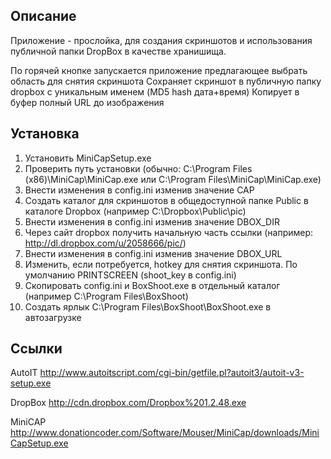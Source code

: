 Описание
-----
Приложение - прослойка, для создания скриншотов и использования публичной папки DropBox в качестве хранишища.

По горячей кнопке запускается приложение предлагающее выбрать область для снятия скриншота
Сохраняет скриншот в публичную папку dropbox c уникальным именем (MD5 hash дата+время)
Копирует в буфер полный URL до изображения

Установка
-----
1. Установить MiniCapSetup.exe
2. Проверить путь установки (обычно: C:\Program Files (x86)\MiniCap\MiniCap.exe или C:\Program Files\MiniCap\MiniCap.exe)
3. Внести изменения в config.ini изменив значение CAP
4. Создать каталог для скриншотов в общедоступной папке Public в каталоге Dropbox (например C:\Dropbox\Public\pic\)
5. Внести изменения в config.ini изменив значение DBOX_DIR
6. Через сайт dropbox получить начальную часть ссылки (например: http://dl.dropbox.com/u/2058666/pic/)
7. Внести изменения в config.ini изменив значение DBOX_URL
8. Изменить, если потребуется, hotkey для снятия скриншота. По умолчанию PRINTSCREEN (shoot_key в config.ini)
9. Скопировать config.ini и BoxShoot.exe в отдельный каталог (например C:\Program Files\BoxShoot)
10. Создать ярлык C:\Program Files\BoxShoot\BoxShoot.exe в автозагрузке

Ссылки
-----
AutoIT	http://www.autoitscript.com/cgi-bin/getfile.pl?autoit3/autoit-v3-setup.exe

DropBox	http://cdn.dropbox.com/Dropbox%201.2.48.exe

MiniCAP	http://www.donationcoder.com/Software/Mouser/MiniCap/downloads/MiniCapSetup.exe
